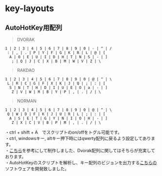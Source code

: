 # key-layouts
## AutoHotKey用配列
>DVORAK

    1 | 2 | 3 | 4 | 5 | 6 | 7 | 8 | 9 | 0 | - | ^ | /  
     : | , | . | P | Y | F | G | K | R | L | @ | [  
      A | O | E | U | I | D | H | T | N | S | - | ]  
       ; | Q | J | C | X | B | M | W | V | Z | \

>RAKDAO

    1 | 2 | 3 | 4 | 5 | 6 | 7 | 8 | 9 | 0 | @ | ^ | \  
     L | R | C | G | F | X | K | J | Q | ; | : | [  
      S | N | T | H | D | I | U | E | O | a | - | ]  
       Z | V | W | M | B | Y | P | , | . | / | \


>NORMAN

    1 | 2 | 3 | 4 | 5 | 6 | 7 | 8 | 9 | 0 | @ | ^ | \  
     Q | W | D | F | K | J | U | R | L | ; | : | [  
      A | S | E | T | G | Y | N | I | O | H | - | ]  
       Z | X | C | V | B | P | M | , | . | / | \

・ctrl + shift + A　でスクリプトのon/offをトグル可能です。  
・ctrl, windowsキー, altキー押下時にはqwerty配列に戻るよう設定してあります。   
・[こちら](https://github.com/snowlt23/dvorak-ahk)を参考にして制作しました、Dvorak配列に関してはそちらが充実しております。  
・AutoHotKeyのスクリプトを解析し、キー配列のビジョンを出力する[こちらの](https://github.com/yudai-uehara/AhkViewer)ソフトウェアを開発致しました。

